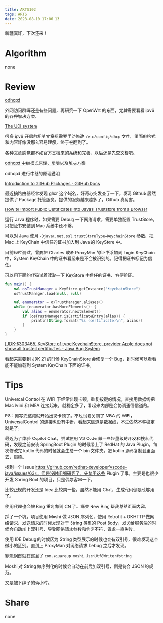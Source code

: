 ```yaml
---
title: ARTS102
tags: ARTS
date: 2023-08-10 17:06:13
---
```


新疆真好，下次还来！

<!--more-->

# Algorithm

none

# Review

[odhcpd](https://openwrt.org/docs/techref/odhcpd)

外网访问群晖还是有些问题，再研究一下 OpenWrt 的东西，尤其需要看看 ipv6 的各种解决方案。

[The UCI system](https://openwrt.org/docs/guide-user/base-system/uci)

很多 ipv6 开启的相关文章都需要手动修改 `/etc/config/dhcp` 文件，里面的格式和内容好像没那么容易理解，终于被翻到了。

各种文章感觉都不如官方文档来的系统和完善，以后还是先查文档吧。

[odhcpd 中继模式原理、局限以及解决方案](https://blog.icpz.dev/articles/notes/odhcpd-relay-mode-discuss/)

odhcpd 进行中继的原理说明

[Introduction to GitHub Packages - GitHub Docs](https://docs.github.com/en/packages/learn-github-packages/introduction-to-github-packages)

最近搞路由器经常发现 ghcr 这个域名，好奇心突发查了一下，发现 Github 居然提供了 Package 托管服务。提供的服务越来越多了，Github 真厉害。

[How to Import Public Certificates into Java’s Truststore from a Browser](https://medium.com/expedia-group-tech/how-to-import-public-certificates-into-javas-truststore-from-a-browser-a35e49a806dc)

运行 Java 程序时，如果需要 Debug 一下网络请求，需要单独配置 TrustStore，只把证书安装到 Mac 系统中还不够。

可以对 Java 使用 `-Djavax.net.ssl.trustStoreType=KeychainStore` 参数，把 Mac 上 KeyChain 中信任的证书加入到 Java 的 KeyStore 中。

目前经过测试，需要把 Charles 或者 ProxyMan 的证书添加到 Login KeyChain 中，System KeyChain 中的证书看起来是不会被识别的。记得把证书标记为信任。

可以用下面的代码试着读取一下 KeyStore 中信任的证书，方便验证。

```kotlin
fun main() {
    val osTrustManager = KeyStore.getInstance("KeychainStore")
    osTrustManager.load(null, null)

    val enumerator = osTrustManager.aliases()
    while (enumerator.hasMoreElements()) {
        val alias = enumerator.nextElement()
        if (osTrustManager.isCertificateEntry(alias)) {
            println(String.format("%s (certificate)\n", alias))
        }
    }
}
```

[[JDK-8303465] KeyStore of type KeychainStore, provider Apple does not show all trusted certificates - Java Bug System](https://bugs.openjdk.org/browse/JDK-8303465)

看起来需要到 JDK 21 的时候 KeyChainStore 会修复一个 Bug，到时候可以看看能不能加载到 System KeyChain 下面的证书。

# Tips

Univercal Control 在 WIFI 下经常出现卡顿，重复按键的情况，直接用数据线把 Mac Mini 和 MBA 连接起来，就稳定多了，看起来内部是会协调通信信道的。

PS：刚写完这段就开始出现卡顿了。不过试着关闭了 MBA 的 WIFI，UniversalControl 的连接也没有中断，看起来信道是数据线，不过依然不够稳定就是了。

最近为了体验 Copilot Chat，尝试使用 VS Code 做一些轻量级的开发和搜索代码，发现之前安装 SpringBoot Plugin 的时候带上了 RedHat 的 Java Plugin，每次修改完 kotlin 代码的时候就会生成一个 bin 文件夹，把 kotlin 源码复制到里面去，贼烦。

找到一个 Issue https://github.com/redhat-developer/vscode-java/issues/634，但是没时间细研究了。先禁用这些 Plugin 了事。主要是也很少开发 Spring Boot 的项目，只是偶尔客串一下。

比较正规的开发还是 Idea 比较爽一些，虽然不能用 Chat，生成代码倒是也够用了。

使用代理也会被 Bing 重定向到 CN 了。痛失 New Bing 帮我总结页面内容。

踩了一个坑，项目使用 Moshi 做 JSON 序列化，使用 Retrofit + OKHTTP 做网络请求，发送请求的时候发现对于 String 类型的 Post Body，发送给服务端的时候会自动加上双引号，导致网络请求参数和约定不符，请求一直失败。

使用 IDE Debug 的时候因为 String 类型展示的时候也会有双引号，很难发现这个微小的区别。直到上 ProxyMan 对网络请求 Debug 之后才发现。

罪魁祸首就在这里了 `com.squareup.moshi.JsonUtf8Writer#string`

Moshi 对 String 做序列化的时候会自动在前后加双引号，倒是符合 JSON 的规范。

又是被下绊子的俩小时。

# Share

none

